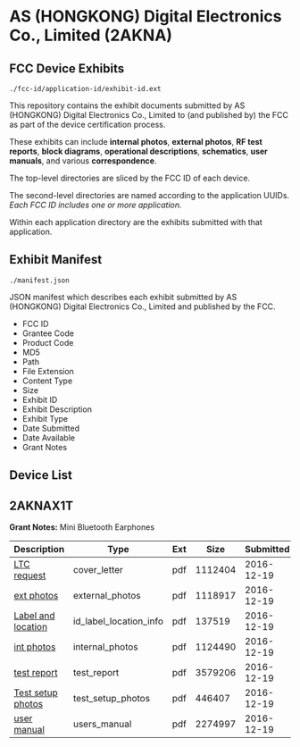 # AS (HONGKONG) Digital Electronics Co., Limited (2AKNA)
## FCC Device Exhibits

```
./fcc-id/application-id/exhibit-id.ext
```

This repository contains the exhibit documents submitted by AS (HONGKONG) Digital Electronics Co., Limited to (and published by) the FCC as part of the device certification process.

These exhibits can include **internal photos**, **external photos**, **RF test reports**, **block diagrams**, **operational descriptions**, **schematics**, **user manuals**, and various **correspondence**.

The top-level directories are sliced by the FCC ID of each device.

The second-level directories are named according to the application UUIDs. *Each FCC ID includes one or more application.*

Within each application directory are the exhibits submitted with that application. 

## Exhibit Manifest

```
./manifest.json
```

JSON manifest which describes each exhibit submitted by AS (HONGKONG) Digital Electronics Co., Limited and published by the FCC.

- FCC ID
- Grantee Code
- Product Code
- MD5
- Path
- File Extension
- Content Type
- Size
- Exhibit ID
- Exhibit Description
- Exhibit Type
- Date Submitted
- Date Available
- Grant Notes

## Device List
## 2AKNAX1T
**Grant Notes:** Mini Bluetooth Earphones

| Description | Type | Ext | Size | Submitted | Available |
| ----------- | ---- | --- | ---- | --------- | --------- |
| [LTC request](2AKNAX1T/e6c52d31491253b8b9020a33b90be366/3232435.pdf) | cover_letter | pdf | 1112404 | 2016-12-19 | 2016-12-19 |
| [ext photos](2AKNAX1T/e6c52d31491253b8b9020a33b90be366/3232436.pdf) | external_photos | pdf | 1118917 | 2016-12-19 | 2016-12-19 |
| [Label and location](2AKNAX1T/e6c52d31491253b8b9020a33b90be366/3232437.pdf) | id_label_location_info | pdf | 137519 | 2016-12-19 | 2016-12-19 |
| [int photos](2AKNAX1T/e6c52d31491253b8b9020a33b90be366/3232439.pdf) | internal_photos | pdf | 1124490 | 2016-12-19 | 2016-12-19 |
| [test report](2AKNAX1T/e6c52d31491253b8b9020a33b90be366/3232438.pdf) | test_report | pdf | 3579206 | 2016-12-19 | 2016-12-19 |
| [Test setup photos](2AKNAX1T/e6c52d31491253b8b9020a33b90be366/3232440.pdf) | test_setup_photos | pdf | 446407 | 2016-12-19 | 2016-12-19 |
| [user manual](2AKNAX1T/e6c52d31491253b8b9020a33b90be366/3232441.pdf) | users_manual | pdf | 2274997 | 2016-12-19 | 2016-12-19 |
